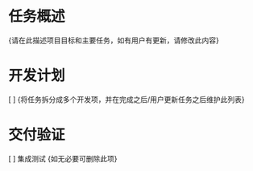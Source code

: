 # 任务概述

{请在此描述项目目标和主要任务，如有用户有更新，请修改此内容}

# 开发计划

[ ] {将任务拆分成多个开发项，并在完成之后/用户更新任务之后维护此列表}

# 交付验证

[ ] 集成测试 {如无必要可删除此项}
